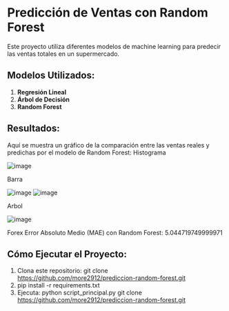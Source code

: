 # Predicción de Ventas con Random Forest

Este proyecto utiliza diferentes modelos de machine learning para predecir las ventas totales en un supermercado.

## Modelos Utilizados:
1. **Regresión Lineal**
2. **Árbol de Decisión**
3. **Random Forest**

## Resultados:
Aquí se muestra un gráfico de la comparación entre las ventas reales y predichas por el modelo de Random Forest:
Histograma

![image](https://github.com/user-attachments/assets/a5143e88-2b69-4597-a6f0-ea863bda9e4d)

Barra

![image](https://github.com/user-attachments/assets/be92f4ba-50fa-41ce-be79-b1d2077ca0bc)
![image](https://github.com/user-attachments/assets/be38329a-c2c5-4172-9c6b-5df52bd6cd46)

Arbol

![image](https://github.com/user-attachments/assets/3c465360-e2cb-4475-8735-e82a8daf0d5d)

Forex
Error Absoluto Medio (MAE) con Random Forest: 5.044719749999971

## Cómo Ejecutar el Proyecto:

1. Clona este repositorio:
   git clone https://github.com/more2912/prediccion-random-forest.git
2. pip install -r requirements.txt
3. Ejecuta: python script_principal.py
   git clone https://github.com/more2912/prediccion-random-forest.git
